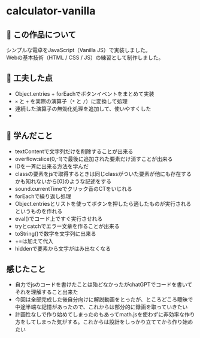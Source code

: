 # calculator-vanilla

## 📌 この作品について
シンプルな電卓をJavaScript（Vanilla JS）で実装しました。  
Webの基本技術（HTML / CSS / JS）の練習として制作しました。

## 🎯 工夫した点
- Object.entries + forEachでボタンイベントをまとめて実装
- `×` と `÷` を実際の演算子（`*` と `/`）に変換して処理
- 連続した演算子の無効化処理を追加して、使いやすくした
- 

## 🧠 学んだこと
- textContentで文字列だけを削除することが出来る
- overflow:slice(0,-1)で最後に追加された要素だけ消すことが出来る
- IDを一斉に出来る方法を学んだ
- classの要素をjsで取得するときは同じclassがついた要素が他にも存在するかも知れないから[0]のような記述をする
- sound.currentTimeでクリック音のCTをいじれる
- forEachで繰り返し処理
- Object.entriesとリストを使ってボタンを押したら適したものが実行されるというものを作れる
- eval()でコード上ですぐ実行させれる
- tryとcatchでエラー文章を作ることが出来る
- toString()で数字を文字列に出来る
- +=は加えて代入
- hiddenで要素から文字がはみ出なくなる

## 感じたこと
- 自力でjsのコードを書けたことは殆どなかったがchatGPTでコードを書いてそれを理解すること出来た
- 今回は全部完成した後自分向けに解説動画をとったが、ところどころ曖昧で中途半端な記憶があったので、これからは部分的に録画を取っていきたい
- 計画性なしで作り始めてしまったのもあってmath.jsを使わずに非効率な作り方をしてしまった気がする。これからは設計をしっかり立ててから作り始めたい
